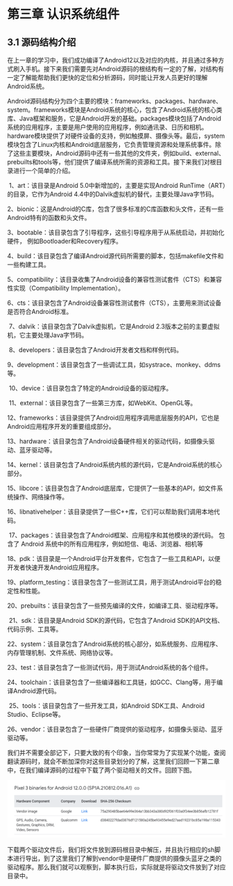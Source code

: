 # 第三章 认识系统组件 #

## 3.1 源码结构介绍

​	在上一章的学习中，我们成功编译了Android12以及对应的内核，并且通过多种方式刷入手机。接下来我们需要先对Android源码的根结构有一定的了解，对结构有一定了解能帮助我们更快的定位和分析源码，同时能让开发人员更好的理解Android系统。

​	Android源码结构分为四个主要的模块：frameworks、packages、hardware、system。frameworks模块是Android系统的核心，包含了Android系统的核心类库、Java框架和服务，它是Android开发的基础。packages模块包括了Android系统的应用程序，主要是用户使用的应用程序，例如通讯录、日历和相机。hardware模块提供了对硬件设备的支持，例如触摸屏、摄像头等。最后，system模块包含了Linux内核和Android底层服务，它负责管理资源和处理系统事件。除了这些主要模块，Android源码中还有一些其他的文件夹，例如build、external、prebuilts和tools等，他们提供了编译系统所需的资源和工具。接下来我们对根目录进行一个简单的介绍。

​	1、art：该目录是Android 5.0中新增加的，主要是实现Android RunTime（ART）的目录，它作为Android 4.4中的Dalvik虚拟机的替代，主要处理Java字节码。

​	2、bionic：这是Android的C库，包含了很多标准的C库函数和头文件，还有一些Android特有的函数和头文件。 

​	3、bootable：该目录包含了引导程序，这些引导程序用于从系统启动，并初始化硬件， 例如Bootloader和Recovery程序。

​	4、build：该目录包含了编译Android源代码所需要的脚本，包括makefile文件和一些构建工具。 

​	5、compatibility：该目录收集了Android设备的兼容性测试套件（CTS）和兼容性实现（Compatibility Implementation）。 

​	6、cts：该目录包含了Android设备兼容性测试套件（CTS），主要用来测试设备是否符合Android标准。 

​	7、dalvik：该目录包含了Dalvik虚拟机，它是Android 2.3版本之前的主要虚拟机，它主要处理Java字节码。 

​	8、developers：该目录包含了Android开发者文档和样例代码。 

​	9、development：该目录包含了一些调试工具，如systrace、monkey、ddms等。 

​	10、device：该目录包含了特定的Android设备的驱动程序。 

​	11、external：该目录包含了一些第三方库，如WebKit、OpenGL等。

​	12、frameworks：该目录提供了Android应用程序调用底层服务的API，它也是Android应用程序开发的重要组成部分。 

​	13、hardware：该目录包含了Android设备硬件相关的驱动代码，如摄像头驱动、蓝牙驱动等。 

​	14、kernel：该目录包含了Android系统内核的源代码，它是Android系统的核心部分。 

​	15、libcore：该目录包含了Android底层库，它提供了一些基本的API，如文件系统操作、网络操作等。 

​	16、libnativehelper：该目录提供了一些C++库，它们可以帮助我们调用本地代码。

​	17、packages：该目录包含了Android框架、应用程序和其他模块的源代码。 包含了 Android 系统中的所有应用程序，例如短信、电话、浏览器、相机等

​	18、pdk：该目录是一个Android平台开发套件，它包含了一些工具和API，以便开发者快速开发Android应用程序。 

​	19、platform_testing：该目录包含了一些测试工具，用于测试Android平台的稳定性和性能。 

​	20、prebuilts：该目录包含了一些预先编译的文件，如编译工具、驱动程序等。 

​	21、sdk：该目录是Android SDK的源代码，它包含了Android SDK的API文档、代码示例、工具等。 

​	22、system：该目录包含了Android系统的核心部分，如系统服务、应用程序、内存管理机制、文件系统、网络协议等。 

​	23、test：该目录包含了一些测试代码，用于测试Android系统的各个组件。 

​	24、toolchain：该目录包含了一些编译器和工具链，如GCC、Clang等，用于编译Android源代码。 

​	25、tools：该目录包含了一些开发工具，如Android SDK工具、Android Studio、Eclipse等。 

​	26、vendor：该目录包含了一些硬件厂商提供的驱动程序，如摄像头驱动、蓝牙驱动等。

​	我们并不需要全部记下，只要大致的有个印象，当你常常为了实现某个功能，查阅翻读源码时，就会不断加深你对这些目录划分的了解，这里我们回顾一下第二章中，在我们编译源码的过程中下载了两个驱动相关的文件。回顾下图。

![image-20230219161123065](.\images\image-20230219161123065.png)

​	下载两个驱动文件后，我们将文件放到源码根目录中解压，并且执行相应的sh脚本进行导出，到了这里我们了解到vendor中是硬件厂商提供的摄像头蓝牙之类的驱动程序。那么我们就可以观察到，脚本执行后，实际就是将驱动文件放到了对应目录中。
